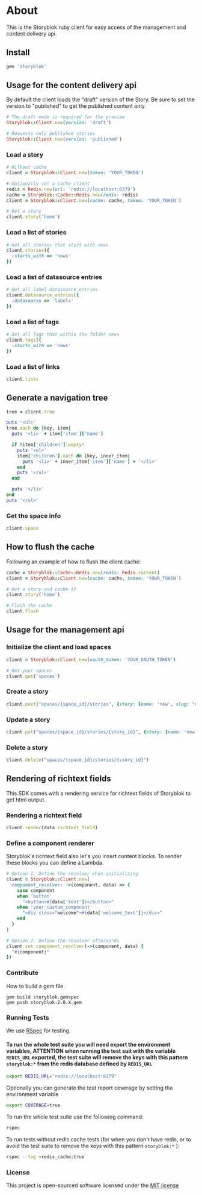 # About
This is the Storyblok ruby client for easy access of the management and content delivery api.

## Install

```bash
gem 'storyblok'
```

## Usage for the content delivery api

By default the client loads the "draft" version of the Story. Be sure to set the version to "published" to get the published content only.

```ruby
# The draft mode is required for the preview
Storyblok::Client.new(version: 'draft')

# Requests only published stories
Storyblok::Client.new(version: 'published')
```

### Load a story

```ruby
# Without cache
client = Storyblok::Client.new(token: 'YOUR_TOKEN')

# Optionally set a cache client
redis = Redis.new(url: 'redis://localhost:6379')
cache = Storyblok::Cache::Redis.new(redis: redis)
client = Storyblok::Client.new(cache: cache, token: 'YOUR_TOKEN')

# Get a story
client.story('home')
```

### Load a list of stories

```ruby
# Get all Stories that start with news
client.stories({
  :starts_with => 'news'
})
```

### Load a list of datasource entries

```ruby
# Get all label datasource entries
client.datasource_entries({
  :datasource => 'labels'
})

```

### Load a list of tags

```ruby
# Get all Tags that within the folder news
client.tags({
  :starts_with => 'news'
})

```

### Load a list of links

```ruby
client.links
```

## Generate a navigation tree

```ruby
tree = client.tree

puts '<ul>'
tree.each do |key, item|
  puts '<li>' + item['item']['name']

  if !item['children'].empty?
    puts '<ul>'
    item['children'].each do |key, inner_item|
      puts '<li>' + inner_item['item']['name'] + '</li>'
    end
    puts '</ul>'
  end

  puts '</li>'
end
puts '</ul>'
```

### Get the space info

```ruby
client.space
```

## How to flush the cache

Following an example of how to flush the client cache:

```ruby
cache = Storyblok::Cache::Redis.new(redis: Redis.current)
client = Storyblok::Client.new(cache: cache, token: 'YOUR_TOKEN')

# Get a story and cache it
client.story('home')

# Flush the cache
client.flush
```

## Usage for the management api

### Initialize the client and load spaces

```ruby
client = Storyblok::Client.new(oauth_token: 'YOUR_OAUTH_TOKEN')

# Get your spaces
client.get('spaces')
```

### Create a story

```ruby
client.post("spaces/{space_id}/stories", {story: {name: 'new', slug: "new"}})
```

### Update a story

```ruby
client.put("spaces/{space_id}/stories/{story_id}", {story: {name: 'new', slug: "new"}})
```

### Delete a story

```ruby
client.delete("spaces/{space_id}/stories/{story_id}")
```

## Rendering of richtext fields

This SDK comes with a rendering service for richtext fields of Storyblok to get html output.

### Rendering a richtext field

```ruby
client.render(data.richtext_field)
```

### Define a component renderer

Storyblok's richtext field also let's you insert content blocks. To render these blocks you can define a Lambda.

```ruby
# Option 1: Define the resolver when initializing
client = Storyblok::Client.new(
  component_resolver: ->(component, data) => {
    case component
    when 'button'
      "<button>#{data['text']}</button>"
    when 'your_custom_component'
      "<div class="welcome">#{data['welcome_text']}</div>"
    end
  }
)

# Option 2: Define the resolver afterwards
client.set_component_resolver(->(component, data) {
  "#{component}"
})
```

### Contribute

How to build a gem file.

~~~
gem build storyblok.gemspec
gem push storyblok-2.0.X.gem
~~~

### Running Tests
We use [RSpec](http://rspec.info/) for testing.

#### To run the whole test suite you will need export the environment variables, ATTENTION when running the test suit with the variable `REDIS_URL` exported, the test suite will remove the keys with this pattern `storyblok:*` from the redis database defined by `REDIS_URL`

```bash
export REDIS_URL="redis://localhost:6379"
```

Optionally you can generate the test report coverage by setting the environment variable

```bash
export COVERAGE=true
```

To run the whole test suite use the following command:

```bash
rspec
```

To run tests without redis cache tests (for when you don't have redis, or to avoid the test suite to remove the keys with this pattern `storyblok:*` ):

```bash
rspec --tag ~redis_cache:true
```

### License

This project is open-sourced software licensed under the [MIT license](http://opensource.org/licenses/MIT)
